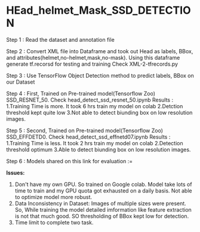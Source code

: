 # HEad_helmet_Mask_SSD_DETECTION

Step 1 : Read the dataset and annotation file

Step 2 : Convert XML file into Dataframe and took out Head as labels, BBox, and attributes(helmet,no-helmet,mask,no-mask). Using this dataframe generate tf.recorsd for testing and training Check XML-2-tfrecords.py

Step 3 : Use TensorFlow Object Detection method to predict labels, BBox on our Dataset

Step 4 : First, Trained on Pre-trained model(Tensorflow Zoo) SSD_RESNET_50. Check head_detect_ssd_resnet_50.ipynb
        Results : 1.Training Time is more. It took 6 hrs  train my model on colab
                    2.Detction threshold kept quite low
                    3.Not able to detect biunding box on low resolution images.

Step 5 : Second, Trained on Pre-trained model(Tensorflow Zoo) SSD_EFFDETD0. Check head_detect_ssd_effnetd07.ipynb
        Results : 1.Training Time is less. It took 2 hrs  train my model on colab
                  2.Detection threshold optimum
                  3.Able to detect biunding box on low resolution images.

Step 6 : Models shared on this link for evaluation :=

**Issues:**
1. Don't have my own GPU. So trained on Google colab. Model take lots of time to train and my GPU quota got exhausted on a daily basis. Not able to optimize model more robust.
2. Data Inconsistency in Dataset: Images of multiple sizes were present. So, While training the model detailed imformation like feature extraction is not that much good. SO thresholding of BBox kept low for detection.
3. Time limit to complete two task. 
